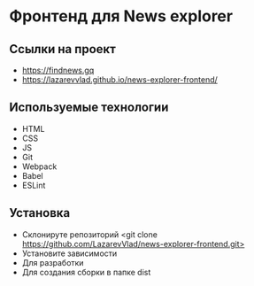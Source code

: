 # Фронтенд для News explorer

## Ссылки на проект

- https://findnews.gq
- https://lazarevvlad.github.io/news-explorer-frontend/

## Используемые технологии

- HTML
- CSS
- JS
- Git
- Webpack
- Babel
- ESLint

## Установка

- Склонируте репозиторий
  <git clone https://github.com/LazarevVlad/news-explorer-frontend.git>
- Установите зависимости
  <npm install>
- Для разработки
  <npm run dev>
- Для создания сборки в папке dist
  <npm run start>

